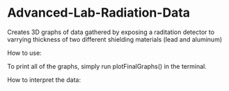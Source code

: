 # Advanced-Lab-Radiation-Data
Creates 3D graphs of data gathered by exposing a raditation detector to varrying thickness of two different shielding materials (lead and aluminum)



How to use:

To print all of the graphs, simply run plotFinalGraphs() in the terminal.






How to interpret the data:










